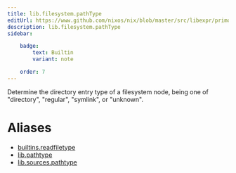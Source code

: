 ```yaml
---
title: lib.filesystem.pathType
editUrl: https://www.github.com/nixos/nix/blob/master/src/libexpr/primops.cc
description: lib.filesystem.pathType
sidebar:

    badge:
        text: Builtin
        variant: note

    order: 7
---
```


Determine the directory entry type of a filesystem node, being
one of "directory", "regular", "symlink", or "unknown".


# Aliases

- [builtins.readfiletype](/nix-doc-comments/reference/builtins/builtins-readfiletype)
- [lib.pathtype](/nix-doc-comments/reference/lib/lib-pathtype)
- [lib.sources.pathtype](/nix-doc-comments/reference/lib/sources/lib-sources-pathtype)


